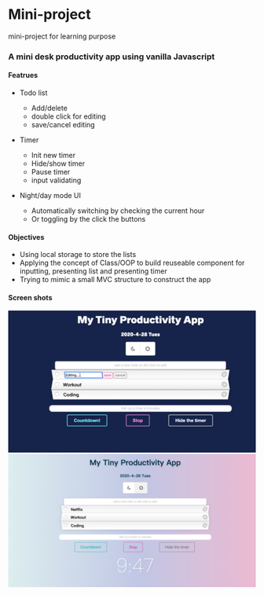 # Mini-project

mini-project for learning purpose

### A mini desk productivity app using vanilla Javascript

#### Featrues

- Todo list

  - Add/delete
  - double click for editing
  - save/cancel editing

- Timer

  - Init new timer
  - Hide/show timer
  - Pause timer
  - input validating

- Night/day mode UI
  - Automatically switching by checking the current hour
  - Or toggling by the click the buttons

#### Objectives

- Using local storage to store the lists
- Applying the concept of Class/OOP to build reuseable component for inputting, presenting list and presenting timer
- Trying to mimic a small MVC structure to construct the app

#### Screen shots

<img src="night.png" alt="night-mode" style="zoom:50%;" />
<img src="day.png" alt="day-mode" style="zoom:50%;" />